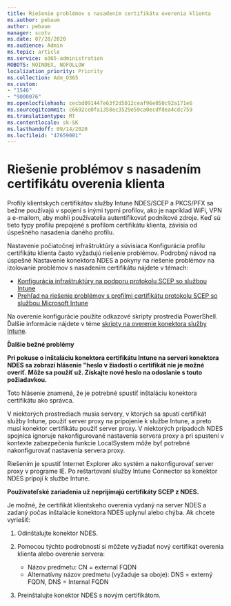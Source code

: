 ```yaml
---
title: Riešenie problémov s nasadením certifikátu overenia klienta
ms.author: pebaum
author: pebaum
manager: scotv
ms.date: 07/28/2020
ms.audience: Admin
ms.topic: article
ms.service: o365-administration
ROBOTS: NOINDEX, NOFOLLOW
localization_priority: Priority
ms.collection: Adm_O365
ms.custom:
- "1546"
- "9000076"
ms.openlocfilehash: cecbd091447e63f2d5012ceaf96e050c92a171e6
ms.sourcegitcommit: c6692ce0fa1358ec3529e59ca0ecdfdea4cdc759
ms.translationtype: MT
ms.contentlocale: sk-SK
ms.lasthandoff: 09/14/2020
ms.locfileid: "47659001"
---
```

# <a name="troubleshooting-client-authentication-certificate-deployment"></a>Riešenie problémov s nasadením certifikátu overenia klienta

Profily klientskych certifikátov služby Intune NDES/SCEP a PKCS/PFX sa bežne používajú v spojení s inými typmi profilov, ako je napríklad WiFi, VPN a e-mailom, aby mohli používatelia autentifikovať podnikové zdroje. Keď sú tieto typy profilu prepojené s profilom certifikátu klienta, závisia od úspešného nasadenia daného profilu.

Nastavenie počiatočnej infraštruktúry a súvisiaca Konfigurácia profilu certifikátu klienta často vyžadujú riešenie problémov. Podrobný návod na úspešné Nastavenie konektora NDES a pokyny na riešenie problémov na izolovanie problémov s nasadením certifikátu nájdete v témach: 

- [Konfigurácia infraštruktúry na podporu protokolu SCEP so službou Intune](https://support.microsoft.com/help/4459540/troubleshoot-ndes-configuration-for-use-with-intune)
- [Prehľad na riešenie problémov s profilmi certifikátu protokolu SCEP so službou Microsoft Intune](https://support.microsoft.com/help/4457481/troubleshooting-scep-certificate-profile-deployment-in-intune)

Na overenie konfigurácie použite odkazové skripty prostredia PowerShell. Ďalšie informácie nájdete v téme [skripty na overenie konektora služby Intune](https://github.com/microsoftgraph/powershell-intune-samples/tree/master/CertificationAuthority).

  
**Ďalšie bežné problémy**

**Pri pokuse o inštaláciu konektora certifikátu Intune na serveri konektora NDES sa zobrazí hlásenie "heslo v žiadosti o certifikát nie je možné overiť. Môže sa použiť už. Získajte nové heslo na odoslanie s touto požiadavkou.**  

Toto hlásenie znamená, že je potrebné spustiť inštaláciu konektora certifikátu ako správca.

V niektorých prostrediach musia servery, v ktorých sa spustí certifikát služby Intune, použiť server proxy na pripojenie k službe Intune, a preto musí konektor certifikátu použiť server proxy. V niektorých prípadoch NDES spojnica ignoruje nakonfigurované nastavenia servera proxy a pri spustení v kontexte zabezpečenia funkcie LocalSystem môže byť potrebné nakonfigurovať nastavenia servera proxy. 
 
Riešením je spustiť Internet Explorer ako systém a nakonfigurovať server proxy v programe IE. Po reštartovaní služby Intune Connector sa konektor NDES pripojí k službe Intune.

**Používateľské zariadenia už neprijímajú certifikáty SCEP z NDES.**

Je možné, že certifikát klientskeho overenia vydaný na server NDES a zadaný počas inštalácie konektora NDES uplynul alebo chýba. Ak chcete vyriešiť: 
 
1. Odinštalujte konektor NDES.  
2. Pomocou týchto podrobností si môžete vyžiadať nový certifikát overenia klienta alebo overenie servera: 
 
    - Názov predmetu: CN = external FQDN  
    - Alternatívny názov predmetu (vyžaduje sa oboje): DNS = externý FQDN, DNS = Internal FQDN 
 
3. Preinštalujte konektor NDES s novým certifikátom.